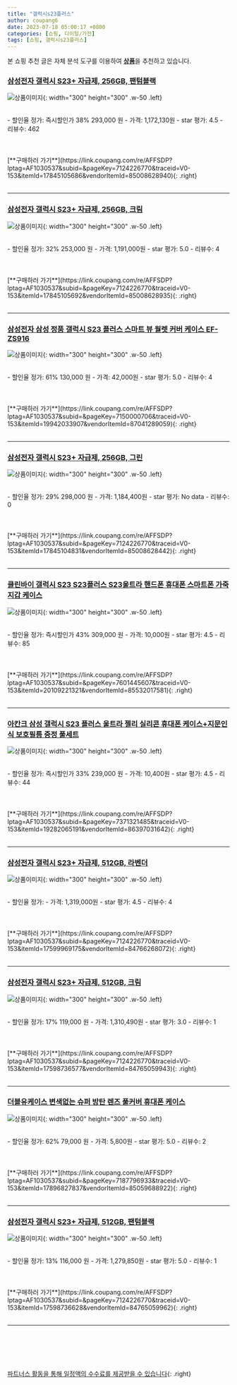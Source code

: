 ```yaml
---
title: "갤럭시s23플러스"
author: coupang6
date: 2023-07-18 05:00:17 +0800
categories: [쇼핑, 디이털/가전]
tags: [쇼핑, 갤럭시s23플러스]
---
```


본 쇼핑 추천 글은 자체 분석 도구를 이용하여 [**상품**](https://link.coupang.com/a/bao1ui)을 추천하고 있습니다.

### [삼성전자 갤럭시 S23+ 자급제, 256GB, 팬텀블랙](https://link.coupang.com/re/AFFSDP?lptag=AF1030537&subid=&pageKey=7124226770&traceid=V0-153&itemId=17845105686&vendorItemId=85008628940)

![상품이미지](https://thumbnail7.coupangcdn.com/thumbnails/remote/230x230ex/image/rs_quotation_api/uhve6m6b/3b61373e707843f7a22896fe9784a380.jpg){: width="300" height="300" .w-50 .left}


<br>
- 할인율 정가: 즉시할인가 38%  293,000   원
- 가격: 1,172,130원
- star 평가: 4.5
- 리뷰수: 462
<br>
<br>
<br>
<br>
[**구매하러 가기**](https://link.coupang.com/re/AFFSDP?lptag=AF1030537&subid=&pageKey=7124226770&traceid=V0-153&itemId=17845105686&vendorItemId=85008628940){: .right}
<br>
<br>

---

### [삼성전자 갤럭시 S23+ 자급제, 256GB, 크림](https://link.coupang.com/re/AFFSDP?lptag=AF1030537&subid=&pageKey=7124226770&traceid=V0-153&itemId=17845105692&vendorItemId=85008628935)

![상품이미지](https://thumbnail7.coupangcdn.com/thumbnails/remote/230x230ex/image/rs_quotation_api/mh3asdgg/420ae5082837412e9e7d3d05dfbeaadc.jpg){: width="300" height="300" .w-50 .left}


<br>
- 할인율 정가: 32%  253,000   원
- 가격: 1,191,000원
- star 평가: 5.0
- 리뷰수: 4
<br>
<br>
<br>
<br>
[**구매하러 가기**](https://link.coupang.com/re/AFFSDP?lptag=AF1030537&subid=&pageKey=7124226770&traceid=V0-153&itemId=17845105692&vendorItemId=85008628935){: .right}
<br>
<br>

---

### [삼성전자 삼성 정품 갤럭시 S23 플러스 스마트 뷰 월렛 커버 케이스 EF-ZS916](https://link.coupang.com/re/AFFSDP?lptag=AF1030537&subid=&pageKey=7150000706&traceid=V0-153&itemId=19942033907&vendorItemId=87041289059)

![상품이미지](https://thumbnail9.coupangcdn.com/thumbnails/remote/230x230ex/image/vendor_inventory/63dd/a0698725c5210ca8c471e526692398a65f6f7f9cda862caa0185f162697e.png){: width="300" height="300" .w-50 .left}


<br>
- 할인율 정가: 61%  130,000   원
- 가격: 42,000원
- star 평가: 5.0
- 리뷰수: 4
<br>
<br>
<br>
<br>
[**구매하러 가기**](https://link.coupang.com/re/AFFSDP?lptag=AF1030537&subid=&pageKey=7150000706&traceid=V0-153&itemId=19942033907&vendorItemId=87041289059){: .right}
<br>
<br>

---

### [삼성전자 갤럭시 S23+ 자급제, 256GB, 그린](https://link.coupang.com/re/AFFSDP?lptag=AF1030537&subid=&pageKey=7124226770&traceid=V0-153&itemId=17845104831&vendorItemId=85008628442)

![상품이미지](https://thumbnail10.coupangcdn.com/thumbnails/remote/230x230ex/image/rs_quotation_api/cvrovnch/ae21320e3d604ea691a271aba349f859.jpg){: width="300" height="300" .w-50 .left}


<br>
- 할인율 정가: 29%  298,000   원
- 가격: 1,184,400원
- star 평가: No data
- 리뷰수: 0
<br>
<br>
<br>
<br>
[**구매하러 가기**](https://link.coupang.com/re/AFFSDP?lptag=AF1030537&subid=&pageKey=7124226770&traceid=V0-153&itemId=17845104831&vendorItemId=85008628442){: .right}
<br>
<br>

---

### [클린바이 갤럭시 S23 S23플러스 S23울트라 핸드폰 휴대폰 스마트폰 가죽 지갑 케이스](https://link.coupang.com/re/AFFSDP?lptag=AF1030537&subid=&pageKey=7601445607&traceid=V0-153&itemId=20109221321&vendorItemId=85532017581)

![상품이미지](https://thumbnail8.coupangcdn.com/thumbnails/remote/230x230ex/image/vendor_inventory/40d8/15f3d11347f28e0dbcf9934a21138cbabaa168a26dfcff7f0d2b30d8ff72.jpg){: width="300" height="300" .w-50 .left}


<br>
- 할인율 정가: 즉시할인가 43%  309,000   원
- 가격: 10,000원
- star 평가: 4.5
- 리뷰수: 85
<br>
<br>
<br>
<br>
[**구매하러 가기**](https://link.coupang.com/re/AFFSDP?lptag=AF1030537&subid=&pageKey=7601445607&traceid=V0-153&itemId=20109221321&vendorItemId=85532017581){: .right}
<br>
<br>

---

### [아칸크 삼성 갤럭시 S23 플러스 울트라 젤리 실리콘 휴대폰 케이스+지문인식 보호필름 증정 풀세트](https://link.coupang.com/re/AFFSDP?lptag=AF1030537&subid=&pageKey=7371321485&traceid=V0-153&itemId=19282065191&vendorItemId=86397031642)

![상품이미지](https://thumbnail10.coupangcdn.com/thumbnails/remote/230x230ex/image/vendor_inventory/c34b/66d56eae6d9249779c5af6e6cce5b13fc488cf87e700a5e07a3a704d4e2e.jpg){: width="300" height="300" .w-50 .left}


<br>
- 할인율 정가: 즉시할인가 33%  239,000   원
- 가격: 10,400원
- star 평가: 4.5
- 리뷰수: 44
<br>
<br>
<br>
<br>
[**구매하러 가기**](https://link.coupang.com/re/AFFSDP?lptag=AF1030537&subid=&pageKey=7371321485&traceid=V0-153&itemId=19282065191&vendorItemId=86397031642){: .right}
<br>
<br>

---

### [삼성전자 갤럭시 S23+ 자급제, 512GB, 라벤더](https://link.coupang.com/re/AFFSDP?lptag=AF1030537&subid=&pageKey=7124226770&traceid=V0-153&itemId=17599969175&vendorItemId=84766268072)

![상품이미지](https://thumbnail9.coupangcdn.com/thumbnails/remote/230x230ex/image/retail/images/9256205336982545-cc6eff7d-d729-40ef-b527-16e9c1aceaa0.jpg){: width="300" height="300" .w-50 .left}


<br>
- 할인율 정가: 
- 가격: 1,319,000원
- star 평가: 4.5
- 리뷰수: 4
<br>
<br>
<br>
<br>
[**구매하러 가기**](https://link.coupang.com/re/AFFSDP?lptag=AF1030537&subid=&pageKey=7124226770&traceid=V0-153&itemId=17599969175&vendorItemId=84766268072){: .right}
<br>
<br>

---

### [삼성전자 갤럭시 S23+ 자급제, 512GB, 크림](https://link.coupang.com/re/AFFSDP?lptag=AF1030537&subid=&pageKey=7124226770&traceid=V0-153&itemId=17598736577&vendorItemId=84765059943)

![상품이미지](https://thumbnail7.coupangcdn.com/thumbnails/remote/230x230ex/image/retail/images/9257432269659753-5e36f449-9763-4e7a-8cf0-66c677cfbacc.jpg){: width="300" height="300" .w-50 .left}


<br>
- 할인율 정가: 17%  119,000   원
- 가격: 1,310,490원
- star 평가: 3.0
- 리뷰수: 1
<br>
<br>
<br>
<br>
[**구매하러 가기**](https://link.coupang.com/re/AFFSDP?lptag=AF1030537&subid=&pageKey=7124226770&traceid=V0-153&itemId=17598736577&vendorItemId=84765059943){: .right}
<br>
<br>

---

### [더블유케이스 변색없는 슈퍼 방탄 렌즈 풀커버 휴대폰 케이스](https://link.coupang.com/re/AFFSDP?lptag=AF1030537&subid=&pageKey=7187796933&traceid=V0-153&itemId=17896827837&vendorItemId=85059688922)

![상품이미지](https://thumbnail8.coupangcdn.com/thumbnails/remote/230x230ex/image/rs_quotation_api/loeenle7/e2fdd13c731e4070a8e088cf78ff05d5.jpg){: width="300" height="300" .w-50 .left}


<br>
- 할인율 정가: 62%  79,000   원
- 가격: 5,800원
- star 평가: 5.0
- 리뷰수: 2
<br>
<br>
<br>
<br>
[**구매하러 가기**](https://link.coupang.com/re/AFFSDP?lptag=AF1030537&subid=&pageKey=7187796933&traceid=V0-153&itemId=17896827837&vendorItemId=85059688922){: .right}
<br>
<br>

---

### [삼성전자 갤럭시 S23+ 자급제, 512GB, 팬텀블랙](https://link.coupang.com/re/AFFSDP?lptag=AF1030537&subid=&pageKey=7124226770&traceid=V0-153&itemId=17598736628&vendorItemId=84765059962)

![상품이미지](https://thumbnail8.coupangcdn.com/thumbnails/remote/230x230ex/image/retail/images/9257390826171743-5ede7ea5-4c82-4694-b78b-954517bfa91a.jpg){: width="300" height="300" .w-50 .left}


<br>
- 할인율 정가: 13%  116,000   원
- 가격: 1,279,850원
- star 평가: 5.0
- 리뷰수: 1
<br>
<br>
<br>
<br>
[**구매하러 가기**](https://link.coupang.com/re/AFFSDP?lptag=AF1030537&subid=&pageKey=7124226770&traceid=V0-153&itemId=17598736628&vendorItemId=84765059962){: .right}
<br>
<br>

---
<br><br><br><br><br> [파트너스 활동을 통해 일정액의 수수료를 제공받을 수 있습니다](https://link.coupang.com/a/bao1ui){: .right}